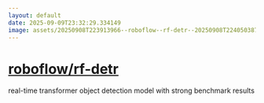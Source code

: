 ```yaml
---
layout: default
date: 2025-09-09T23:32:29.334149
image: assets/20250908T223913966--roboflow--rf-detr--20250908T224050387--cropped.png
---
```


# [roboflow/rf-detr](https://github.com/roboflow/rf-detr)

real-time transformer object detection model with strong benchmark results
